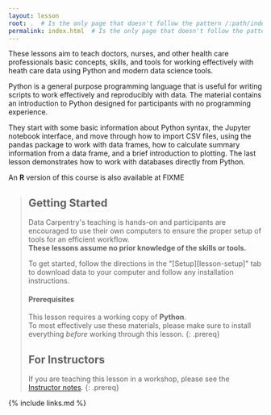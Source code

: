 ```yaml
---
layout: lesson
root: .  # Is the only page that doesn't follow the pattern /:path/index.html
permalink: index.html  # Is the only page that doesn't follow the pattern /:path/index.html
---
```

These lessons aim to teach doctors, nurses, and other health care professionals basic concepts, skills, and tools for working effectively with heath care data using Python and modern data science tools. 

Python is a general purpose programming language that is useful for writing scripts to work effectively and reproducibly with data.
The material contains an introduction to Python designed for participants with no programming experience. 

They start with some basic information about Python syntax, the Jupyter notebook interface, and move through how to import CSV files, using the pandas package to work with data frames, how to calculate summary information from a data frame, and a brief introduction to plotting. The last lesson demonstrates how to work with databases directly from Python.

An **R** version of this course is also available at FIXME



> ## Getting Started
>
> Data Carpentry's teaching is hands-on and participants are encouraged to use
> their own computers to ensure the proper setup of tools for an efficient
> workflow. <br>**These lessons assume no prior knowledge of the skills or tools.**
>
> To get started, follow the directions in the "[Setup][lesson-setup]" tab to
> download data to your computer and follow any installation instructions.
>
> #### Prerequisites
>
> This lesson requires a working copy of **Python**.
> <br>To most effectively use these materials, please make sure to install
> everything *before* working through this lesson.
{: .prereq}
>
> ## For Instructors
> If you are teaching this lesson in a workshop, please see the
> [Instructor notes](guide).
{: .prereq}

{% include links.md %}
